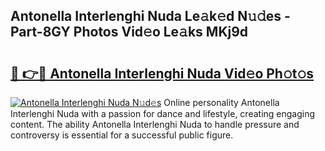 ## Antonella Interlenghi Nuda Le𝚊k𝚎d N𝚞𝚍es - Part-8GY Photos Vid𝚎o Le𝚊ks MKj9d

# <h2><a href="http://fbg3bc.evod.top/?m=Antonella+Interlenghi+Nuda">🔗 👉🔴 Antonella Interlenghi Nuda Vid𝚎o Ph𝚘t𝚘s</a></h2>

[![Antonella Interlenghi Nuda N𝚞d𝚎s](https://i.imgur.com/8V9OHl7.gif)](http://fbg3bc.evod.top/?m=Antonella+Interlenghi+Nuda)
Online personality Antonella Interlenghi Nuda with a passion for dance and lifestyle, creating engaging content. The ability Antonella Interlenghi Nuda to handle pressure and controversy is essential for a successful public figure. 
